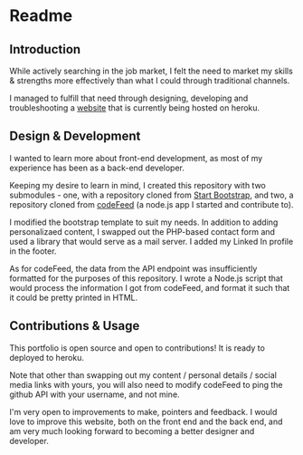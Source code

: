 # Readme


## Introduction

While actively searching in the job market, I felt the need to market my skills & strengths more effectively than what I could through traditional channels.

I managed to fulfill that need through designing, developing and troubleshooting a [website](https://sumanjampala.net/) that is currently being hosted on heroku. 


## Design & Development

I wanted to learn more about front-end development, as most of my experience has been as a back-end developer. 

Keeping my desire to learn in mind, I created this repository with two submodules - one, with a repository cloned from [Start Bootstrap](https://startbootstrap.com/), and two, a repository cloned from [codeFeed](https://github.com/OneFabric/codeFeed) (a node.js app I started and contribute to).

I modified the bootstrap template to suit my needs. In addition to adding personalizaed content, I swapped out the PHP-based contact form and used a library that would serve as a mail server. I added my Linked In profile in the footer. 

As for codeFeed, the data from the API endpoint was insufficiently formatted for the purposes of this repository. I wrote a Node.js script that would process the information I got from codeFeed, and format it such that it could be pretty printed in HTML.


## Contributions & Usage

This portfolio is open source and open to contributions! It is ready to deployed to heroku.

Note that other than swapping out my content / personal details / social media links with yours, you will also need to modify codeFeed to ping the github API with your username, and not mine. 

I'm very open to improvements to make, pointers and feedback. I would love to improve this website, both on the front end and the back end, and am very much looking forward to becoming a better designer and developer.